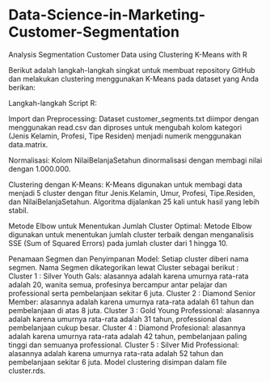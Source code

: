 # Data-Science-in-Marketing-Customer-Segmentation
Analysis Segmentation Customer Data using Clustering K-Means with R

Berikut adalah langkah-langkah singkat untuk membuat repository GitHub dan melakukan clustering menggunakan K-Means pada dataset yang Anda berikan:

Langkah-langkah Script R:

Import dan Preprocessing:
Dataset customer_segments.txt diimpor dengan menggunakan read.csv dan diproses untuk mengubah kolom kategori (Jenis Kelamin, Profesi, Tipe Residen) menjadi numerik menggunakan data.matrix.

Normalisasi:
Kolom NilaiBelanjaSetahun dinormalisasi dengan membagi nilai dengan 1.000.000.

Clustering dengan K-Means:
K-Means digunakan untuk membagi data menjadi 5 cluster dengan fitur Jenis.Kelamin, Umur, Profesi, Tipe.Residen, dan NilaiBelanjaSetahun.
Algoritma dijalankan 25 kali untuk hasil yang lebih stabil.

Metode Elbow untuk Menentukan Jumlah Cluster Optimal:
Metode Elbow digunakan untuk menentukan jumlah cluster terbaik dengan menganalisis SSE (Sum of Squared Errors) pada jumlah cluster dari 1 hingga 10.

Penamaan Segmen dan Penyimpanan Model:
Setiap cluster diberi nama segmen. Nama Segmen dikategorikan lewat Cluster sebagai berikut :
Cluster 1 : Silver Youth Gals: alasannya adalah karena umurnya rata-rata adalah 20, wanita semua, profesinya bercampur antar pelajar dan professional serta pembelanjaan sekitar 6 juta.
Cluster 2 : Diamond Senior Member: alasannya adalah karena umurnya rata-rata adalah 61 tahun dan pembelanjaan di atas 8 juta.
Cluster 3 : Gold Young Professional: alasannya adalah karena umurnya rata-rata adalah 31 tahun, professional dan pembelanjaan cukup besar.
Cluster 4 : Diamond Profesional: alasannya adalah karena umurnya rata-rata adalah 42 tahun, pembelanjaan paling tinggi dan semuanya professional.
Cluster 5 : Silver Mid Professional: alasannya adalah karena umurnya rata-rata adalah 52 tahun dan pembelanjaan sekitar 6 juta.
Model clustering disimpan dalam file cluster.rds.
